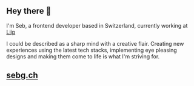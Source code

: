 ## Hey there 👋

I'm Seb, a frontend developer based in Switzerland, currently working at [Liip](https://www.liip.ch/en)

I could be described as a sharp mind with a creative flair. Creating new experiences using the latest tech stacks, implementing eye pleasing designs and making them come to life is what I'm striving for.

## [sebg.ch](https://sebg.ch)
